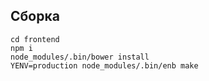 ## Сборка

    cd frontend
    npm i
    node_modules/.bin/bower install
    YENV=production node_modules/.bin/enb make
